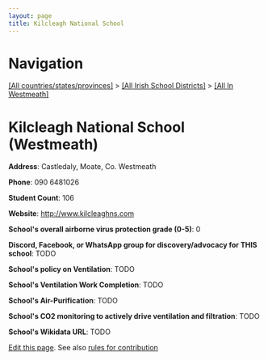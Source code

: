 ```yaml
---
layout: page
title: Kilcleagh National School
---
```

# Navigation

[[All countries/states/provinces]](../../..) > [[All Irish School Districts]](../..) > [[All In Westmeath]](..)

# Kilcleagh National School (Westmeath)

**Address**: Castledaly, Moate, Co. Westmeath

**Phone**: 090 6481026

**Student Count**: 106

**Website**: <http://www.kilcleaghns.com>

**School's overall airborne virus protection grade (0-5)**: 0

**Discord, Facebook, or WhatsApp group for discovery/advocacy for THIS school**: TODO

**School's policy on Ventilation**: TODO

**School's Ventilation Work Completion**: TODO

**School's Air-Purification**: TODO

**School's CO2 monitoring to actively drive ventilation and filtration**: TODO

**School's Wikidata URL**: TODO


[Edit this page](https://github.com/ventilate-schools/Ireland/edit/main/./Westmeath/Kilcleagh_National_School.md). See also [rules for contribution](../../../contribution-rules/)